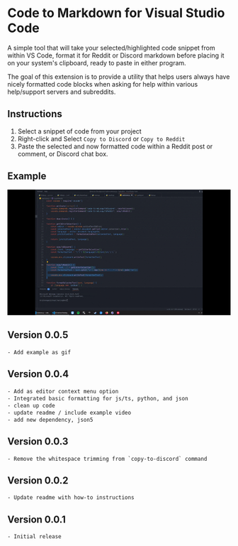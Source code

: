 # Code to Markdown for Visual Studio Code

A simple tool that will take your selected/highlighted code snippet from within VS Code, format it for Reddit or Discord markdown before placing it on your system's clipboard, ready to paste in either program.

The goal of this extension is to provide a utility that helps users always have nicely formatted code blocks when asking for help within various help/support servers and subreddits. 

## Instructions

1. Select a snippet of code from your project
2. Right-click and Select `Copy to Discord` or `Copy to Reddit`
3. Paste the selected and now formatted code within a Reddit post or comment, or Discord chat box.

## Example

![Example](https://github.com/dlchamp/Code-to-MD/blob/master/images/example.gif?raw=truef)


## Version 0.0.5
    - Add example as gif 


## Version 0.0.4
    - Add as editor context menu option
    - Integrated basic formatting for js/ts, python, and json
    - clean up code
    - update readme / include example video
    - add new dependency, json5

## Version 0.0.3
    - Remove the whitespace trimming from `copy-to-discord` command

## Version 0.0.2
    - Update readme with how-to instructions

## Version 0.0.1   
    - Initial release
